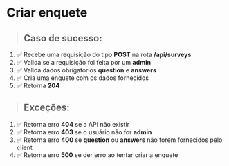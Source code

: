 # Criar enquete

> ## Caso de sucesso:

1. ✅ Recebe uma requisição do tipo **POST** na rota **/api/surveys**
1. ✅ Valida se a requisição foi feita por um **admin**
1. ✅ Valida dados obrigatórios **question** e **answers**
1. ✅ Cria uma enquete com os dados fornecidos
1. ✅ Retorna **204**

> ## Exceções:

1. ✅ Retorna erro **404** se a API não existir
1. ✅ Retorna erro **403** se o usuário não for **admin**
1. ✅ Retorna erro **400** se **question** ou **answers** não forem fornecidos pelo client
1. ✅ Retorna erro **500** se der erro ao tentar criar a enquete
